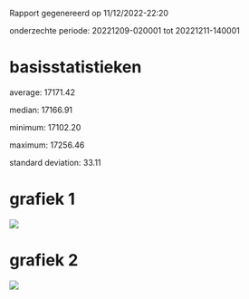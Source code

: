 Rapport gegenereerd op 11/12/2022-22:20

onderzechte periode: 20221209-020001 tot 20221211-140001

# basisstatistieken

average: 17171.42

median: 17166.91

minimum: 17102.20

maximum: 17256.46

standard deviation: 33.11

# grafiek 1

![](/RubenMattheus.github.io/docs/assets/graph.png)

# grafiek 2

![](/RubenMattheus.github.io/docs/assets/graphzoom.png)
